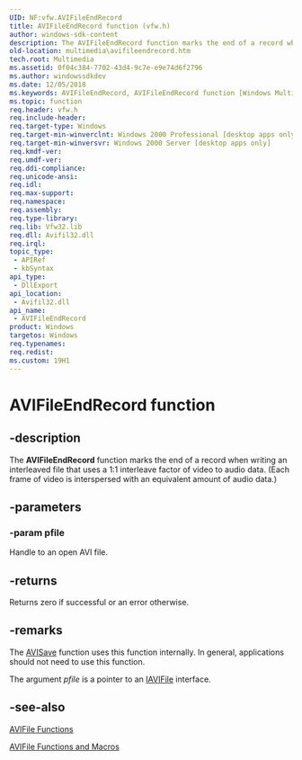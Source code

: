 ```yaml
---
UID: NF:vfw.AVIFileEndRecord
title: AVIFileEndRecord function (vfw.h)
author: windows-sdk-content
description: The AVIFileEndRecord function marks the end of a record when writing an interleaved file that uses a 1:1 interleave factor of video to audio data. (Each frame of video is interspersed with an equivalent amount of audio data.).
old-location: multimedia\avifileendrecord.htm
tech.root: Multimedia
ms.assetid: 0f04c384-7702-43d4-9c7e-e9e74d6f2796
ms.author: windowssdkdev
ms.date: 12/05/2018
ms.keywords: AVIFileEndRecord, AVIFileEndRecord function [Windows Multimedia], _win32_AVIFileEndRecord, multimedia.avifileendrecord, vfw/AVIFileEndRecord
ms.topic: function
req.header: vfw.h
req.include-header: 
req.target-type: Windows
req.target-min-winverclnt: Windows 2000 Professional [desktop apps only]
req.target-min-winversvr: Windows 2000 Server [desktop apps only]
req.kmdf-ver: 
req.umdf-ver: 
req.ddi-compliance: 
req.unicode-ansi: 
req.idl: 
req.max-support: 
req.namespace: 
req.assembly: 
req.type-library: 
req.lib: Vfw32.lib
req.dll: Avifil32.dll
req.irql: 
topic_type:
 - APIRef
 - kbSyntax
api_type:
 - DllExport
api_location:
 - Avifil32.dll
api_name:
 - AVIFileEndRecord
product: Windows
targetos: Windows
req.typenames: 
req.redist: 
ms.custom: 19H1
---
```


# AVIFileEndRecord function


## -description



The <b>AVIFileEndRecord</b> function marks the end of a record when writing an interleaved file that uses a 1:1 interleave factor of video to audio data. (Each frame of video is interspersed with an equivalent amount of audio data.)




## -parameters




### -param pfile

Handle to an open AVI file.


## -returns



Returns zero if successful or an error otherwise.




## -remarks



The <a href="https://docs.microsoft.com/windows/desktop/api/vfw/nf-vfw-avisavea">AVISave</a> function uses this function internally. In general, applications should not need to use this function.

The argument <i>pfile</i> is a pointer to an <a href="https://docs.microsoft.com/windows/desktop/api/vfw/nn-vfw-iavifile">IAVIFile</a> interface.




## -see-also




<a href="https://docs.microsoft.com/windows/desktop/Multimedia/avifile-functions">AVIFile Functions</a>



<a href="https://docs.microsoft.com/windows/desktop/Multimedia/avifile-functions-and-macros">AVIFile Functions and Macros</a>
 

 

